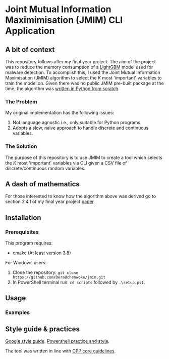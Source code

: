 # Joint Mutual Information Maximimisation (JMIM) CLI Application 
## A bit of context
This repository follows after my final year project. The aim of the project was to reduce the memory consumption of a [LightGBM](https://github.com/microsoft/LightGBM) model used for malware detection. To accomplish this, I used the Joint Mutual Information Maximisation (JMIM) algorithm to select the $K$ most 'important' variables to train the model on. Given there was no public JMIM pre-built package at the time, the algorithm was [written in Python from scratch](https://www.kaggle.com/code/deera25555/jmim-lgbm#JMIM). 

### The Problem
My original implementation has the following issues: 
1. Not language agnostic i.e., only suitable for Python programs.
2. Adopts a slow, naive approach to handle discrete and continuous variables.

### The Solution

The purpose of this repository is to use JMIM to create a tool which selects the $K$ most 'important' variables via CLI given a CSV file of discrete/continuous random variables.

## A dash of mathematics
For those interested to know how the algorithm above was derived go to section *3.4.1* of my final year project [paper](./final_project.pdf).

## Installation

### Prerequisites
This program requires: 
- cmake (At least version 3.8)

For Windows users:
1. Clone the repository: `git clone https://github.com/DeraUchenwoke/jmim.git`
2. In PowerShell terminal run: `cd scripts` followed by `.\setup.ps1`.

## Usage 

### Examples

## Style guide & practices
[Google style guide](https://google.github.io/styleguide/cppguide.html#The__define_Guard).
[Powershell practice and style](https://github.com/PoshCode/PowerShellPracticeAndStyle/blob/master/Style-Guide/Code-Layout-and-Formatting.md).

The tool was written in line with [CPP core guidelines](https://isocpp.github.io/CppCoreGuidelines/CppCoreGuidelines#main).